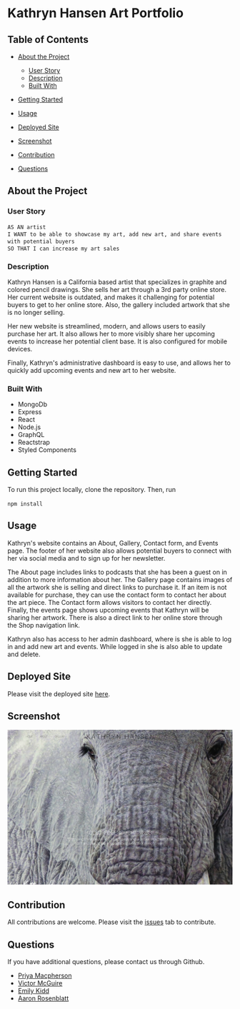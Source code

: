 # Kathryn Hansen Art Portfolio

## Table of Contents

- [About the Project](#abouttheproject)

  - [User Story](#userstory)
  - [Description](#description)
  - [Built With](#builtwith)

- [Getting Started](#gettingstarted)

- [Usage](#usage)

- [Deployed Site](#deployedsite)

- [Screenshot](#screenshot)

- [Contribution](#contribution)

- [Questions](#questions)

## About the Project

### User Story

```
AS AN artist
I WANT to be able to showcase my art, add new art, and share events with potential buyers
SO THAT I can increase my art sales
```

### Description

Kathryn Hansen is a California based artist that specializes in graphite and colored pencil drawings. She sells her art through a 3rd party online store. Her current website is outdated, and makes it challenging for potential buyers to get to her online store. Also, the gallery included artwork that she is no longer selling.

Her new website is streamlined, modern, and allows users to easily purchase her art. It also allows her to more visibly share her upcoming events to increase her potential client base. It is also configured for mobile devices.

Finally, Kathryn's administrative dashboard is easy to use, and allows her to quickly add upcoming events and new art to her website.

### Built With

- MongoDb
- Express
- React
- Node.js
- GraphQL
- Reactstrap
- Styled Components

## Getting Started

To run this project locally, clone the repository. Then, run

`npm install`

## Usage

Kathryn's website contains an About, Gallery, Contact form, and Events page. The footer of her website also allows potential buyers to connect with her via social media and to sign up for her newsletter.

The About page includes links to podcasts that she has been a guest on in addition to more information about her. The Gallery page contains images of all the artwork she is selling and direct links to purchase it. If an item is not available for purchase, they can use the contact form to contact her about the art piece. The Contact form allows visitors to contact her directly. Finally, the events page shows upcoming events that Kathryn will be sharing her artwork. There is also a direct link to her online store through the Shop navigation link.

Kathryn also has access to her admin dashboard, where is she is able to log in and add new art and events. While logged in she is also able to update and delete.

## Deployed Site

Please visit the deployed site [here](https://kathryn-hansen.herokuapp.com/).

## Screenshot

![Screenshot of site](ScreenShot.png)

## Contribution

All contributions are welcome. Please visit the [issues](https://github.com/Emilykidd3/kathryn-hansen) tab to contribute.

## Questions

If you have additional questions, please contact us through Github.

- [Priya Macpherson](https://github.com/pmac16)
- [Victor McGuire](https://github.com/vmcguire)
- [Emily Kidd](https://github.com/Emilykidd3)
- [Aaron Rosenblatt](https://github.com/noplur)
